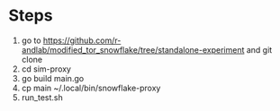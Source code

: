 
# Steps
1. go to https://github.com/r-andlab/modified_tor_snowflake/tree/standalone-experiment and git clone
2. cd sim-proxy
3. go build main.go
4. cp main ~/.local/bin/snowflake-proxy
5. run_test.sh
